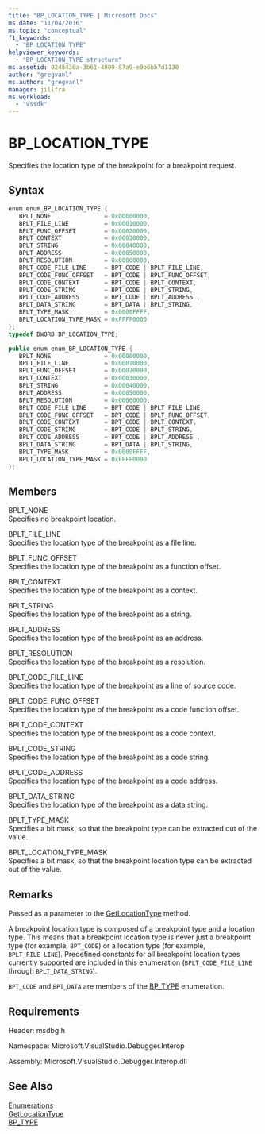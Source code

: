 ```yaml
---
title: "BP_LOCATION_TYPE | Microsoft Docs"
ms.date: "11/04/2016"
ms.topic: "conceptual"
f1_keywords: 
  - "BP_LOCATION_TYPE"
helpviewer_keywords: 
  - "BP_LOCATION_TYPE structure"
ms.assetid: 0248430a-3b61-4809-87a9-e9b6bb7d1130
author: "gregvanl"
ms.author: "gregvanl"
manager: jillfra
ms.workload: 
  - "vssdk"
---
```

# BP_LOCATION_TYPE
Specifies the location type of the breakpoint for a breakpoint request.  
  
## Syntax  
  
```cpp  
enum enum_BP_LOCATION_TYPE {   
   BPLT_NONE               = 0x00000000,  
   BPLT_FILE_LINE          = 0x00010000,  
   BPLT_FUNC_OFFSET        = 0x00020000,  
   BPLT_CONTEXT            = 0x00030000,  
   BPLT_STRING             = 0x00040000,  
   BPLT_ADDRESS            = 0x00050000,  
   BPLT_RESOLUTION         = 0x00060000,  
   BPLT_CODE_FILE_LINE     = BPT_CODE | BPLT_FILE_LINE,  
   BPLT_CODE_FUNC_OFFSET   = BPT_CODE | BPLT_FUNC_OFFSET,  
   BPLT_CODE_CONTEXT       = BPT_CODE | BPLT_CONTEXT,  
   BPLT_CODE_STRING        = BPT_CODE | BPLT_STRING,  
   BPLT_CODE_ADDRESS       = BPT_CODE | BPLT_ADDRESS ,  
   BPLT_DATA_STRING        = BPT_DATA | BPLT_STRING,  
   BPLT_TYPE_MASK          = 0x0000FFFF,  
   BPLT_LOCATION_TYPE_MASK = 0xFFFF0000  
};  
typedef DWORD BP_LOCATION_TYPE;  
```  
  
```csharp  
public enum enum_BP_LOCATION_TYPE {   
   BPLT_NONE               = 0x00000000,  
   BPLT_FILE_LINE          = 0x00010000,  
   BPLT_FUNC_OFFSET        = 0x00020000,  
   BPLT_CONTEXT            = 0x00030000,  
   BPLT_STRING             = 0x00040000,  
   BPLT_ADDRESS            = 0x00050000,  
   BPLT_RESOLUTION         = 0x00060000,  
   BPLT_CODE_FILE_LINE     = BPT_CODE | BPLT_FILE_LINE,  
   BPLT_CODE_FUNC_OFFSET   = BPT_CODE | BPLT_FUNC_OFFSET,  
   BPLT_CODE_CONTEXT       = BPT_CODE | BPLT_CONTEXT,  
   BPLT_CODE_STRING        = BPT_CODE | BPLT_STRING,  
   BPLT_CODE_ADDRESS       = BPT_CODE | BPLT_ADDRESS ,  
   BPLT_DATA_STRING        = BPT_DATA | BPLT_STRING,  
   BPLT_TYPE_MASK          = 0x0000FFFF,  
   BPLT_LOCATION_TYPE_MASK = 0xFFFF0000  
};  
```  
  
## Members  
 BPLT_NONE  
 Specifies no breakpoint location.  
  
 BPLT_FILE_LINE  
 Specifies the location type of the breakpoint as a file line.  
  
 BPLT_FUNC_OFFSET  
 Specifies the location type of the breakpoint as a function offset.  
  
 BPLT_CONTEXT  
 Specifies the location type of the breakpoint as a context.  
  
 BPLT_STRING  
 Specifies the location type of the breakpoint as a string.  
  
 BPLT_ADDRESS  
 Specifies the location type of the breakpoint as an address.  
  
 BPLT_RESOLUTION  
 Specifies the location type of the breakpoint as a resolution.  
  
 BPLT_CODE_FILE_LINE  
 Specifies the location type of the breakpoint as a line of source code.  
  
 BPLT_CODE_FUNC_OFFSET  
 Specifies the location type of the breakpoint as a code function offset.  
  
 BPLT_CODE_CONTEXT  
 Specifies the location type of the breakpoint as a code context.  
  
 BPLT_CODE_STRING  
 Specifies the location type of the breakpoint as a code string.  
  
 BPLT_CODE_ADDRESS  
 Specifies the location type of the breakpoint as a code address.  
  
 BPLT_DATA_STRING  
 Specifies the location type of the breakpoint as a data string.  
  
 BPLT_TYPE_MASK  
 Specifies a bit mask, so that the breakpoint type can be extracted out of the value.  
  
 BPLT_LOCATION_TYPE_MASK  
 Specifies a bit mask, so that the breakpoint location type can be extracted out of the value.  
  
## Remarks  
 Passed as a parameter to the [GetLocationType](../../../extensibility/debugger/reference/idebugbreakpointrequest2-getlocationtype.md) method.  
  
 A breakpoint location type is composed of a breakpoint type and a location type. This means that a breakpoint location type is never just a breakpoint type (for example, `BPT_CODE`) or a location type (for example, `BPLT_FILE_LINE`). Predefined constants for all breakpoint location types currently supported are included in this enumeration (`BPLT_CODE_FILE_LINE` through `BPLT_DATA_STRING`).  
  
 `BPT_CODE` and `BPT_DATA` are members of the [BP_TYPE](../../../extensibility/debugger/reference/bp-type.md) enumeration.  
  
## Requirements  
 Header: msdbg.h  
  
 Namespace: Microsoft.VisualStudio.Debugger.Interop  
  
 Assembly: Microsoft.VisualStudio.Debugger.Interop.dll  
  
## See Also  
 [Enumerations](../../../extensibility/debugger/reference/enumerations-visual-studio-debugging.md)   
 [GetLocationType](../../../extensibility/debugger/reference/idebugbreakpointrequest2-getlocationtype.md)   
 [BP_TYPE](../../../extensibility/debugger/reference/bp-type.md)